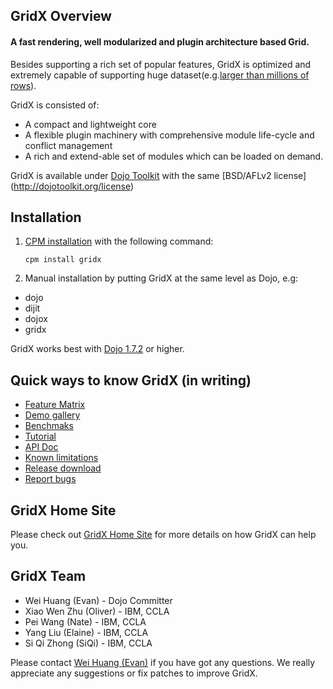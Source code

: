 ## GridX Overview

#### **A fast rendering, well modularized and plugin architecture based Grid.**

Besides supporting a rich set of popular features, GridX is optimized and extremely capable of supporting huge dataset(e.g.[larger than millions of rows](http://evanhw.github.com/gridx/gridx/tests/test_grid_huge_data.html)).

GridX is consisted of:

* A compact and lightweight core
* A flexible plugin machinery with comprehensive module life-cycle and conflict management
* A rich and extend-able set of modules which can be loaded on demand.

GridX is available under [Dojo Toolkit](http://dojotoolkit.org/) with the same [BSD/AFLv2 license] (http://dojotoolkit.org/license)

## Installation

1.  [CPM installation](https://github.com/kriszyp/cpm) with the following command:

    ``cpm install gridx``

2.  Manual installation by putting GridX at the same level as Dojo, e.g:
 * dojo 
 * dijit
 * dojox
 * gridx

GridX works best with [Dojo 1.7.2](http://download.dojotoolkit.org/release-1.7.2/) or higher.


## Quick ways to know GridX (in writing)

* [Feature Matrix]()
* [Demo gallery](http://evanhw.github.com/gridx/gridx/gallery/gallery.html)
* [Benchmaks]()
* [Tutorial]()
* [API Doc](http://evanhw.github.com/gridx/doc/gridx.html)
* [Known limitations]()
* [Release download](https://github.com/evanhw/gridx/zipball/v1.0beta)
* [Report bugs](https://github.com/evanhw/gridx/issues/new)


## GridX Home Site
Please check out [GridX Home Site]() for more details on how GridX can help you.


## GridX Team
* Wei Huang (Evan) -  Dojo Committer
* Xiao Wen Zhu (Oliver) - IBM, CCLA
* Pei Wang (Nate) - IBM, CCLA
* Yang Liu (Elaine) - IBM, CCLA
* Si Qi Zhong (SiQi) - IBM, CCLA

Please contact [Wei Huang (Evan)](mailto:evanhuangwei@gmail.com) if you have got any questions. We really appreciate any suggestions or fix patches to improve GridX.
